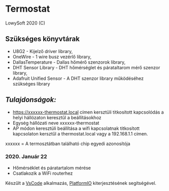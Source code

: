 # Termostat

LowySoft 2020 (C)

## Szükséges könyvtárak

- U8G2  -  Kijelző driver library,
- OneWire - 1 wire busz vezérlő library,
- DallasTemperature - Dallas hőmérő szenzorok library,
- DHT Sensor Library - DHT hőmérséglet és párataltarom mérő szenzor library,
- Adafruit Unified Sensor - A DHT szenzor library működéséhez szükséges library

## *Tulajdonságok:*

- https://xxxxxx-thermostat.local címen kersztüli titkosított kapcsolódás a helyi hállózaton keresztűl a beállításokhoz
- Egység hállózati neve xxxxxx-thermostat
- AP módon keresztüli beállítása a wifi kapcsolatnak titkosított kapcsolaton kersztűl a thermostat.local vagy a 192.168.1.1 címen.

xxxxxx = A termosztátban található chip egyedi azonosítója

### **2020. Január 22**

- Hőmérséklet és páratartalom mérése
- Csatlakozik a WiFi routerhez

Készűlt a [VsCode](https://code.visualstudio.com) alkalmazás, [PlatformIO](https://www.platformio.org/) kiterjesztésének segítségével.
